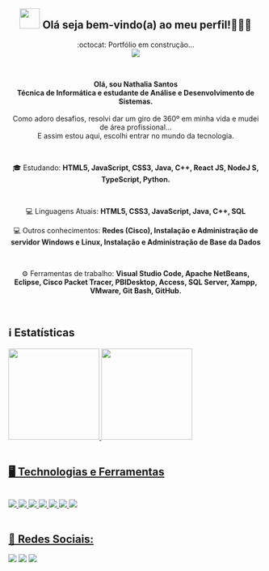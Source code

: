 <span align="center">

## <img src="https://i.imgur.com/0hdZ65D.gif" width="40px"> Olá seja bem-vindo(a) ao meu perfil!👩‍💻💓</h2>

</span>

<div align="center">
   
 :octocat: Portfólio em construção...
<br>
<img src="https://media.giphy.com/media/v1.Y2lkPTc5MGI3NjExcG4xNmQxcGk5MnpxdjEzYTR4YWFxbWRtbGgwMTF2cmw1dGpnMGtkMiZlcD12MV9pbnRlcm5hbF9naWZfYnlfaWQmY3Q9Zw/xT9IgzoKnwFNmISR8I/giphy.gif"/>

</div>

<br>
<p align="center">
   <strong>Olá, sou Nathalia Santos <br>Técnica de Informática e estudante de Análise e Desenvolvimento de Sistemas.</strong><br><br>
Como adoro desafios, resolvi dar um giro de 360º em minha vida e mudei de área profissional...<br> E assim estou aqui, escolhi entrar no mundo da tecnologia.
</p>
<br>
<p align="center">
🎓  Estudando: <strong> HTML5, JavaScript, CSS3, Java, C++, React JS, NodeJ S, TypeScript, Python.</strong>
</p> 
<br>
<p align="center">
💻  Linguagens Atuais: <strong> HTML5, CSS3, JavaScript, Java, C++, SQL</strong>
</p>  

<p align="center">
💻  Outros conhecimentos: <strong> Redes (Cisco), Instalação e Administração de servidor Windows e Linux, Instalação e Administração de Base da Dados</strong>
</p>  
<br>
<p align="center">
⚙  Ferramentas de trabalho: <strong>Visual Studio Code, Apache NetBeans, Eclipse, Cisco Packet Tracer, PBIDesktop, Access, SQL Server, Xampp, VMware, Git Bash, GitHub.</strong>
</p>
<br>

## ℹ Estatísticas

 <div>
   <a href="https://github.com/NathSantos2024">
   <img height="180em" src="https://github-readme-stats.vercel.app/api?username=NathSantos2024&show_icons=true&theme=jolly&include_all_commits=true&count_private=true"/>
   <img height="180em" src="https://github-readme-stats.vercel.app/api/top-langs/?username=NathSantos2024&layout=compact&langs_count=6&theme=jolly"/>
</div>
    
<br>

## 🖥 Technologias e Ferramentas
<div style="display: inline_block"><br> 
<img src="https://img.shields.io/badge/HTML5-E34F26?style=for-the-badge&logo=html5&logoColor=white"/>
<img src="https://img.shields.io/badge/CSS3-1572B6?style=for-the-badge&logo=css3&logoColor=white"/>
<img src="https://img.shields.io/badge/JavaScript-F7DF1E?style=for-the-badge&logo=javascript&logoColor=black"/>
<img src="https://img.shields.io/badge/GitHub-100000?style=for-the-badge&logo=github&logoColor=white"/>
<img src="https://img.shields.io/badge/git-F05032?style=for-the-badge&logo=git&logoColor=white"/>  
<img src="https://img.shields.io/badge/Java-ED8B00?style=for-the-badge&logo=openjdk&logoColor=black"/>
<img src="https://img.shields.io/badge/mysql-4479A1?style=for-the-badge&logo=mysql&logoColor=white"/>
</div>

<br>

## 💌 Redes Sociais:
 
<div> 
 <a href="https://discord.gg/9frwqZRM" target="_blank"><img src="https://img.shields.io/badge/Discord-7289DA?style=for-the-badge&logo=discord&logoColor=white" target="_blank"></a> 
  <a href = "nathsantos.ti@gmail.com"><img src="https://img.shields.io/badge/-Gmail-%23333?style=for-the-badge&logo=gmail&logoColor=white" target="_blank"></a>
  <a href="https://www.linkedin.com/in/nathalia-santos-757b21300" target="_blank"><img src="https://img.shields.io/badge/-LinkedIn-%230077B5?style=for-the-badge&logo=linkedin&logoColor=white" target="_blank"></a>
</div>

